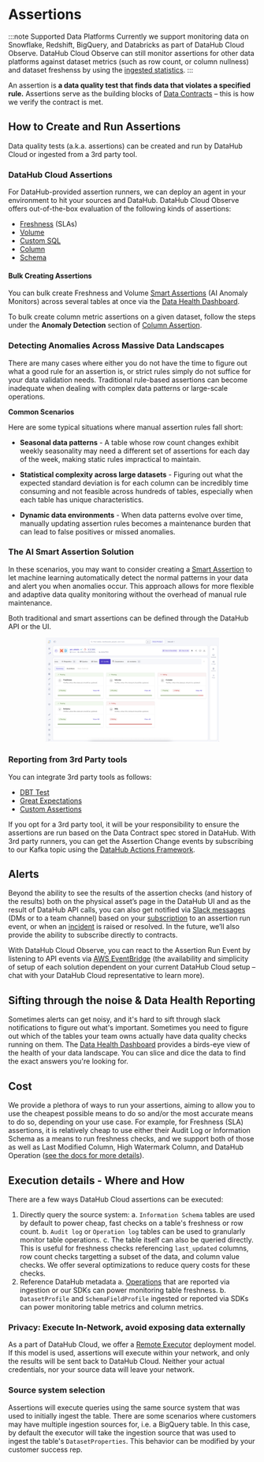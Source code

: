 # Assertions

:::note Supported Data Platforms
Currently we support monitoring data on Snowflake, Redshift, BigQuery, and Databricks as part of DataHub Cloud Observe.
DataHub Cloud Observe can still monitor assertions for other data platforms against dataset metrics (such as row count, or column nullness) and dataset freshenss by using the [ingested statistics](/metadata-ingestion/docs/dev_guides/sql_profiles.md).
:::

An assertion is **a data quality test that finds data that violates a specified rule.**
Assertions serve as the building blocks of [Data Contracts](/docs/managed-datahub/observe/data-contract.md) – this is how we verify the contract is met.

## How to Create and Run Assertions

Data quality tests (a.k.a. assertions) can be created and run by DataHub Cloud or ingested from a 3rd party tool.

### DataHub Cloud Assertions

For DataHub-provided assertion runners, we can deploy an agent in your environment to hit your sources and DataHub. DataHub Cloud Observe offers out-of-the-box evaluation of the following kinds of assertions:

- [Freshness](/docs/managed-datahub/observe/freshness-assertions.md) (SLAs)
- [Volume](/docs/managed-datahub/observe/volume-assertions.md)
- [Custom SQL](/docs/managed-datahub/observe/custom-sql-assertions.md)
- [Column](/docs/managed-datahub/observe/column-assertions.md)
- [Schema](/docs/managed-datahub/observe/schema-assertions.md)

#### Bulk Creating Assertions

You can bulk create Freshness and Volume [Smart Assertions](/docs/managed-datahub/observe/smart-assertions.md) (AI Anomaly Monitors) across several tables at once via the [Data Health Dashboard](/docs/managed-datahub/observe/data-health-dashboard.md).

To bulk create column metric assertions on a given dataset, follow the steps under the **Anomaly Detection** section of [Column Assertion](https://docs.datahub.com/docs/managed-datahub/observe/column-assertions#anomaly-detection-with-smart-assertions-).

### Detecting Anomalies Across Massive Data Landscapes

There are many cases where either you do not have the time to figure out what a good rule for an assertion is, or strict rules simply do not suffice for your data validation needs. Traditional rule-based assertions can become inadequate when dealing with complex data patterns or large-scale operations.

**Common Scenarios**

Here are some typical situations where manual assertion rules fall short:

- **Seasonal data patterns** - A table whose row count changes exhibit weekly seasonality may need a different set of assertions for each day of the week, making static rules impractical to maintain.

- **Statistical complexity across large datasets** - Figuring out what the expected standard deviation is for each column can be incredibly time consuming and not feasible across hundreds of tables, especially when each table has unique characteristics.

- **Dynamic data environments** - When data patterns evolve over time, manually updating assertion rules becomes a maintenance burden that can lead to false positives or missed anomalies.

### The AI Smart Assertion Solution

In these scenarios, you may want to consider creating a [Smart Assertion](./smart-assertions.md) to let machine learning automatically detect the normal patterns in your data and alert you when anomalies occur. This approach allows for more flexible and adaptive data quality monitoring without the overhead of manual rule maintenance.

Both traditional and smart assertions can be defined through the DataHub API or the UI.

<p align="center">
  <img width="70%"  src="https://raw.githubusercontent.com/datahub-project/static-assets/main/imgs/observe/assertions/assertion-ui.png"/>
</p>

### Reporting from 3rd Party tools

You can integrate 3rd party tools as follows:

- [DBT Test](/docs/generated/ingestion/sources/dbt.md#integrating-with-dbt-test)
- [Great Expectations](../../../metadata-ingestion/integration_docs/great-expectations.md)
- [Custom Assertions](../../api/tutorials/custom-assertions.md)

If you opt for a 3rd party tool, it will be your responsibility to ensure the assertions are run based on the Data Contract spec stored in DataHub. With 3rd party runners, you can get the Assertion Change events by subscribing to our Kafka topic using the [DataHub Actions Framework](/docs/actions/README.md).

## Alerts

Beyond the ability to see the results of the assertion checks (and history of the results) both on the physical asset’s page in the DataHub UI and as the result of DataHub API calls, you can also get notified via [Slack messages](/docs/managed-datahub/slack/saas-slack-setup.md) (DMs or to a team channel) based on your [subscription](https://youtu.be/VNNZpkjHG_I?t=79) to an assertion run event, or when an [incident](../../incidents/incidents.md) is raised or resolved. In the future, we’ll also provide the ability to subscribe directly to contracts.

With DataHub Cloud Observe, you can react to the Assertion Run Event by listening to API events via [AWS EventBridge](/docs/managed-datahub/operator-guide/setting-up-events-api-on-aws-eventbridge.md) (the availability and simplicity of setup of each solution dependent on your current DataHub Cloud setup – chat with your DataHub Cloud representative to learn more).

## Sifting through the noise & Data Health Reporting

Sometimes alerts can get noisy, and it's hard to sift through slack notifications to figure out what's important. Sometimes you need to figure out which of the tables your team owns actually have data quality checks running on them.
The [Data Health Dashboard](./data-health-dashboard.md) provides a birds-eye view of the health of your data landscape. You can slice and dice the data to find the exact answers you're looking for.

## Cost

We provide a plethora of ways to run your assertions, aiming to allow you to use the cheapest possible means to do so and/or the most accurate means to do so, depending on your use case. For example, for Freshness (SLA) assertions, it is relatively cheap to use either their Audit Log or Information Schema as a means to run freshness checks, and we support both of those as well as Last Modified Column, High Watermark Column, and DataHub Operation ([see the docs for more details](/docs/managed-datahub/observe/freshness-assertions.md#3-change-source)).

## Execution details - Where and How

There are a few ways DataHub Cloud assertions can be executed:

1. Directly query the source system:
   a. `Information Schema` tables are used by default to power cheap, fast checks on a table's freshness or row count.
   b. `Audit log` or `Operation log` tables can be used to granularly monitor table operations.
   c. The table itself can also be queried directly. This is useful for freshness checks referencing `last_updated` columns, row count checks targetting a subset of the data, and column value checks. We offer several optimizations to reduce query costs for these checks.
2. Reference DataHub metadata
   a. [Operations](/docs/api/tutorials/operations.md) that are reported via ingestion or our SDKs can power monitoring table freshness.
   b. `DatasetProfile` and `SchemaFieldProfile` ingested or reported via SDKs can power monitoring table metrics and column metrics.

### Privacy: Execute In-Network, avoid exposing data externally

As a part of DataHub Cloud, we offer a [Remote Executor](/docs/managed-datahub/operator-guide/setting-up-remote-ingestion-executor.md) deployment model. If this model is used, assertions will execute within your network, and only the results will be sent back to DataHub Cloud. Neither your actual credentials, nor your source data will leave your network.

### Source system selection

Assertions will execute queries using the same source system that was used to initially ingest the table.
There are some scenarios where customers may have multiple ingestion sources for, i.e. a BigQuery table. In this case, by default the executor will take the ingestion source that was used to ingest the table's `DatasetProperties`. This behavior can be modified by your customer success rep.
